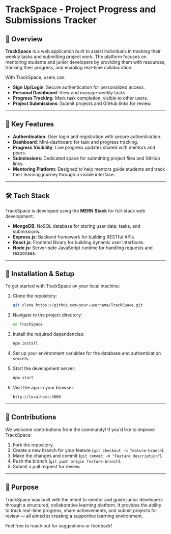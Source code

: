 # TrackSpace - Project Progress and Submissions Tracker

## 🚀 Overview

**TrackSpace** is a web application built to assist individuals in tracking their weekly tasks and submitting project work. The platform focuses on mentoring students and junior developers by providing them with resources, tracking their progress, and enabling real-time collaboration.

With TrackSpace, users can:
- **Sign Up/Login**: Secure authentication for personalized access.
- **Personal Dashboard**: View and manage weekly tasks.
- **Progress Tracking**: Mark task completion, visible to other users.
- **Project Submissions**: Submit projects and GitHub links for review.

---

## 🔑 Key Features

- **Authentication**: User login and registration with secure authentication.
- **Dashboard**: Mini-dashboard for task and progress tracking.
- **Progress Visibility**: Live progress updates shared with mentors and peers.
- **Submissions**: Dedicated space for submitting project files and GitHub links.
- **Mentoring Platform**: Designed to help mentors guide students and track their learning journey through a visible interface.

---

## 🛠️ Tech Stack

TrackSpace is developed using the **MERN Stack** for full-stack web development:

- **MongoDB**: NoSQL database for storing user data, tasks, and submissions.
- **Express.js**: Backend framework for building RESTful APIs.
- **React.js**: Frontend library for building dynamic user interfaces.
- **Node.js**: Server-side JavaScript runtime for handling requests and responses.

---

## 📝 Installation & Setup

To get started with TrackSpace on your local machine:

1. Clone the repository:
    ```bash
    git clone https://github.com/your-username/TrackSpace.git
    ```

2. Navigate to the project directory:
    ```bash
    cd TrackSpace
    ```

3. Install the required dependencies:
    ```bash
    npm install
    ```

4. Set up your environment variables for the database and authentication secrets.

5. Start the development server:
    ```bash
    npm start
    ```

6. Visit the app in your browser:
    ```
    http://localhost:3000
    ```

---

## 🤝 Contributions

We welcome contributions from the community! If you’d like to improve TrackSpace:

1. Fork the repository.
2. Create a new branch for your feature (`git checkout -b feature-branch`).
3. Make the changes and commit (`git commit -m "Feature description"`).
4. Push the branch (`git push origin feature-branch`).
5. Submit a pull request for review.

---

## 🎯 Purpose

TrackSpace was built with the intent to mentor and guide junior developers through a structured, collaborative learning platform. It provides the ability to track real-time progress, share achievements, and submit projects for review — all aimed at creating a supportive learning environment.

Feel free to reach out for suggestions or feedback!

